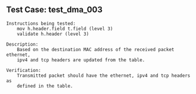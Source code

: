
Test Case: test_dma_003
-----------------------

    Instructions being tested:
        mov h.header.field t.field (level 3)
        validate h.header (level 3)

    Description:
        Based on the destination MAC address of the received packet ethernet,
        ipv4 and tcp headers are updated from the table.

    Verification:
        Transmitted packet should have the ethernet, ipv4 and tcp headers as
        defined in the table.
